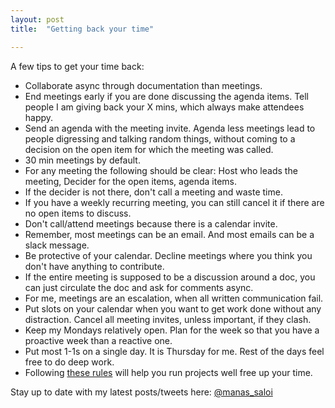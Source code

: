 ```yaml
---
layout: post
title:  "Getting back your time"

---
```

A few tips to get your time back:
- Collaborate async through documentation than meetings.
- End meetings early if you are done discussing the agenda items. Tell people I am giving back your X mins, which always make attendees happy.
- Send an agenda with the meeting invite. Agenda less meetings lead to people digressing and talking random things, without coming to a decision on the open item for which the meeting was called.
- 30 min meetings by default.
- For any meeting the following should be clear: Host who leads the meeting, Decider for the open items, agenda items.
- If the decider is not there, don't call a meeting and waste time.
- If you have a weekly recurring meeting, you can still cancel it if there are no open items to discuss.
- Don't call/attend meetings because there is a calendar invite.
- Remember, most meetings can be an email. And most emails can be a slack message.
- Be protective of your calendar. Decline meetings where you think you don't have anything to contribute.
- If the entire meeting is supposed to be a discussion around a doc, you can just circulate the doc and ask for comments async.
- For me, meetings are an escalation, when all written communication fail.
- Put slots on your calendar when you want to get work done without any distraction. Cancel all meeting invites, unless important, if they clash.
- Keep my Mondays relatively open. Plan for the week so that you have a proactive week than a reactive one.
- Put most 1-1s on a single day. It is Thursday for me. Rest of the days feel free to do deep work.
- Following [these rules](https://manassaloi.com/2020/04/26/rules-project-management.html) will help you run projects well free up your time.

Stay up to date with my latest posts/tweets here: [@manas_saloi](http://twitter.com/manas_saloi)
